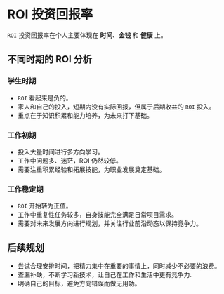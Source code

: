 # ROI 投资回报率

`ROI` 投资回报率在个人主要体现在 **时间**、**金钱** 和 **健康** 上。

## 不同时期的 ROI 分析

### 学生时期
- `ROI` 看起来是负的。
- 家人和自己的投入，短期内没有实际回报，但属于后期收益的 `ROI` 投入。
- 重点在于知识积累和能力培养，为未来打下基础。

### 工作初期
- 投入大量时间进行多方向学习。
- 工作中问题多、迷茫，ROI 仍然较低。
- 需要注重积累经验和拓展技能，为职业发展奠定基础。

### 工作稳定期
- `ROI` 开始转为正值。
- 工作中重复性任务较多，自身技能完全满足日常项目需求。
- 需要对未来发展方向进行规划，并关注行业前沿动态以保持竞争力。

## 后续规划
- 尝试合理安排时间，把精力集中在重要的事情上，同时减少不必要的浪费。
- 查漏补缺，不断学习新技术，让自己在工作和生活中更有竞争力.
- 明确自己的目标，避免方向错误而做无用功。